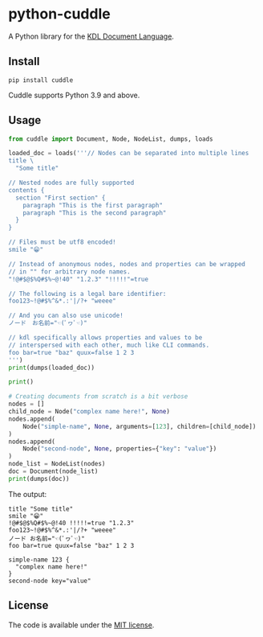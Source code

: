 # python-cuddle

A Python library for the [KDL Document Language](https://github.com/kdl-org/kdl).

## Install

```shell
pip install cuddle
```

Cuddle supports Python 3.9 and above. 

## Usage

```python
from cuddle import Document, Node, NodeList, dumps, loads

loaded_doc = loads('''// Nodes can be separated into multiple lines
title \
  "Some title"

// Nested nodes are fully supported
contents {
  section "First section" {
    paragraph "This is the first paragraph"
    paragraph "This is the second paragraph"
  }
}

// Files must be utf8 encoded!
smile "😁"

// Instead of anonymous nodes, nodes and properties can be wrapped
// in "" for arbitrary node names.
"!@#$@$%Q#$%~@!40" "1.2.3" "!!!!!"=true

// The following is a legal bare identifier:
foo123~!@#$%^&*.:'|/?+ "weeee"

// And you can also use unicode!
ノード　お名前="☜(ﾟヮﾟ☜)"

// kdl specifically allows properties and values to be
// interspersed with each other, much like CLI commands.
foo bar=true "baz" quux=false 1 2 3
''')
print(dumps(loaded_doc))

print()

# Creating documents from scratch is a bit verbose
nodes = []
child_node = Node("complex name here!", None)
nodes.append(
    Node("simple-name", None, arguments=[123], children=[child_node])
)
nodes.append(
    Node("second-node", None, properties={"key": "value"})
)
node_list = NodeList(nodes)
doc = Document(node_list)
print(dumps(doc))
```

The output:

```
title "Some title"
smile "😁"
!@#$@$%Q#$%~@!40 !!!!!=true "1.2.3"
foo123~!@#$%^&*.:'|/?+ "weeee"
ノード お名前="☜(ﾟヮﾟ☜)"
foo bar=true quux=false "baz" 1 2 3

simple-name 123 {
  "complex name here!"
}
second-node key="value"
```

## License

The code is available under the [MIT license](LICENSE.txt).
